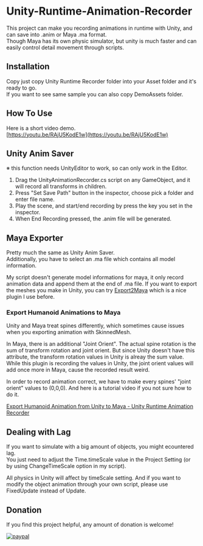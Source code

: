 # Unity-Runtime-Animation-Recorder
  
  This project can make you recording animations in runtime with Unity, and can save into .anim or Maya .ma format.  
  Though Maya has its own physic simulator, but unity is much faster and can easily control detail movement through scripts.  
    
## Installation
  
  Copy just copy Unity Runtime Recorder folder into your Asset folder and it's ready to go.  
  If you want to see same sample you can also copy DemoAssets folder.
  
  
## How To Use

  Here is a short video demo.  
  [https://youtu.be/RAjU5KodE1w](https://youtu.be/RAjU5KodE1w)

## Unity Anim Saver
※ this function needs UnityEditor to work, so can only work in the Editor.

  1. Drag the UnityAnimationRecorder.cs script on any GameObject, and it will record all transforms in children.  
  2. Press "Set Save Path" button in the inspector, choose pick a folder and enter file name.
  3. Play the scene, and start/end recording by press the key you set in the inspector.
  4. When End Recording pressed, the .anim file will be generated.
  
## Maya Exporter

  Pretty much the same as Unity Anim Saver.  
  Additionally, you have to select an .ma file which contains all model information.  
  
  My script doesn't generate model informations for maya, it only record animation data and append them at the end of .ma file.
  If you want to export the meshes you make in Unity, you can try [Export2Maya](https://www.assetstore.unity3d.com/en/#!/content/17079) which is a nice plugin I use before.
  
### Export Humanoid Animations to Maya

  Unity and Maya treat spines differently, which sometimes cause issues when you exporting animation with SkinnedMesh.
    
  In Maya, there is an additional "Joint Orient". The actual spine rotation is the sum of transform rotation and joint orient. But since Unity doesn't have this attribute, the transform rotation values in Unity is alreay the sum value. While this plugin is recording the values in Unity, the joint orient values will add once more in Maya, cause the recorded result weird.  
  
  In order to record animation correct, we have to make every spines' "joint orient" values to (0,0,0). And here is a tutorial video if you not sure how to do it.
    
  [Export Humanoid Animation from Unity to Maya - Unity Runtime Animation Recorder](https://youtu.be/Ooxg-rFPTcM)

## Dealing with Lag

  If you want to simulate with a big amount of objects, you might ecountered lag.  
  You just need to adjust the Time.timeScale value in the Project Setting (or by using ChangeTimeScale option in my script).  
    
  All physics in Unity will affect by timeScale setting.
  And if you want to modify the object animation through your own script, please use FixedUpdate instead of Update.  
  
## Donation

  If you find this project helpful, any amount of donation is welcome!
    
  [![paypal](https://www.paypalobjects.com/en_US/i/btn/btn_donateCC_LG.gif)](http://newyellow.idv.tw/site/donate-en/)
